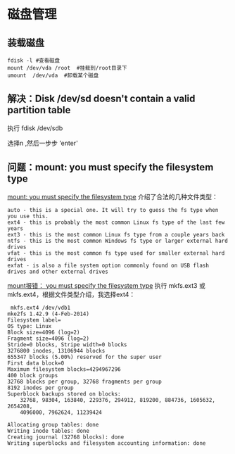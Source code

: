 # 磁盘管理

## 装载磁盘
```
fdisk -l #查看磁盘 
mount /dev/vda /root  #挂载到/root目录下 
umount  /dev/vda  #卸载某个磁盘
```
## 解决：Disk /dev/sd doesn't contain a valid partition table
 执行  fdisk /dev/sdb

 选择n ,然后一步步 ‘enter'

## 问题：mount: you must specify the filesystem type

[mount: you must specify the filesystem type](http://askubuntu.com/questions/143718/mount-you-must-specify-the-filesystem-type/143723)
介绍了合法的几种文件类型：
```
auto - this is a special one. It will try to guess the fs type when you use this.
ext4 - this is probably the most common Linux fs type of the last few years
ext3 - this is the most common Linux fs type from a couple years back
ntfs - this is the most common Windows fs type or larger external hard drives
vfat - this is the most common fs type used for smaller external hard drives
exfat - is also a file system option commonly found on USB flash drives and other external drives
```

[mount报错： you must specify the filesystem type](http://www.cnblogs.com/z360519549/p/5880633.html)
执行 mkfs.ext3 或 mkfs.ext4，根据文件类型介绍，我选择ext4：
```
 mkfs.ext4 /dev/vdb1
mke2fs 1.42.9 (4-Feb-2014)
Filesystem label=
OS type: Linux
Block size=4096 (log=2)
Fragment size=4096 (log=2)
Stride=0 blocks, Stripe width=0 blocks
3276800 inodes, 13106944 blocks
655347 blocks (5.00%) reserved for the super user
First data block=0
Maximum filesystem blocks=4294967296
400 block groups
32768 blocks per group, 32768 fragments per group
8192 inodes per group
Superblock backups stored on blocks:
    32768, 98304, 163840, 229376, 294912, 819200, 884736, 1605632, 2654208,
    4096000, 7962624, 11239424

Allocating group tables: done
Writing inode tables: done
Creating journal (32768 blocks): done
Writing superblocks and filesystem accounting information: done
```
